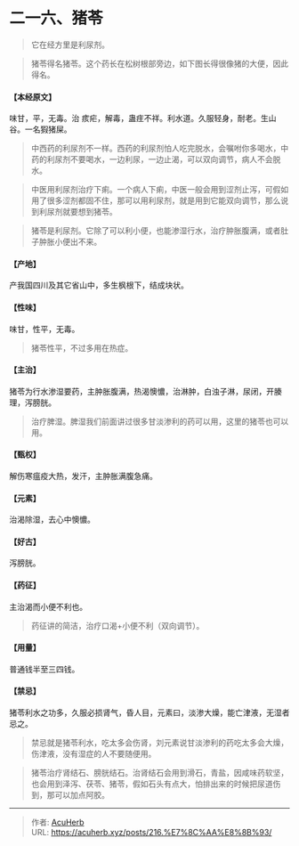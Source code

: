 # 二一六、猪苓


> 它在经方里是利尿剂。

> 猪苓得名猪苓。这个药长在松树根部旁边，如下图长得很像猪的大便，因此得名。

#### 【本经原文】
味甘，平，无毒。治 痎疟，解毒，蛊疰不祥。利水道。久服轻身，耐老。生山谷。一名猳猪屎。

> 中西药的利尿剂不一样。西药的利尿剂怕人吃完脱水，会嘱咐你多喝水，中药的利尿剂不要喝水，一边利尿，一边止渴，可以双向调节，病人不会脱水。

> 中医用利尿剂治疗下痢。一个病人下痢，中医一般会用到涩剂止泻，可假如用了很多涩剂都固不住，那可以用利尿剂，就是用到它能双向调节，那么说到利尿剂就要想到猪苓。

> 猪苓是利尿剂。它除了可以利小便，也能渗湿行水，治疗肿胀腹满，或者肚子肿胀小便出不来。

#### 【产地】
产我国四川及其它省山中，多生枫根下，结成块状。
#### 【性味】
味甘，性平，无毒。

> 猪苓性平，不过多用在热症。

#### 【主治】
猪苓为行水渗湿要药，主肿胀腹满，热渴懊憹，治淋肿，白浊子淋，尿闭，开腠理，泻膀胱。

> 治疗脾湿。脾湿我们前面讲过很多甘淡渗利的药可以用，这里的猪苓也可以用。

#### 【甄权】
解伤寒瘟疫大热，发汗，主肿胀满腹急痛。
#### 【元素】
治渴除湿，去心中懊憹。
#### 【好古】
泻膀胱。
#### 【药征】
主治渴而小便不利也。

> 药征讲的简洁，治疗口渴+小便不利（双向调节）。

#### 【用量】
普通钱半至三四钱。
#### 【禁忌】
猪苓利水之功多，久服必损肾气，昏人目，元素曰，淡渗大燥，能亡津液，无湿者忌之。

> 禁忌就是猪苓利水，吃太多会伤肾，刘元素说甘淡渗利的药吃太多会大燥，伤津液，没有湿症的人不要随便用。

> 猪苓治疗肾结石、膀胱结石。治肾结石会用到滑石，青盐，因咸味药软坚，也会用到泽泻、茯苓、猪苓，假如石头有点大，怕排出来的时候把尿道伤到，那可以加点阿胶。

---

> 作者: [AcuHerb](https://acuherb.xyz)  
> URL: https://acuherb.xyz/posts/216.%E7%8C%AA%E8%8B%93/  

